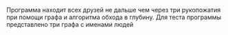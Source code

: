 Программа находит всех друзей не дальше чем через три рукопожатия при помощи графа и алгоритма обхода в глубину.
Для теста программы представлено три графа с именами людей
